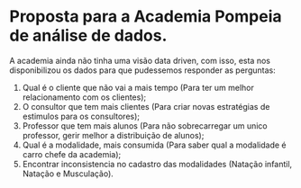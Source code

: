 # Proposta para a Academia Pompeia de análise de dados.
A academia ainda não tinha uma visão data driven, com isso, esta nos disponibilizou os dados para que pudessemos responder as perguntas:

1. Qual é o cliente que não vai a mais tempo (Para ter um melhor relacionamento com os clientes);
2. O consultor que tem mais clientes (Para criar novas estratégias de estimulos para os consultores);
3. Professor que tem mais alunos (Para não sobrecarregar um unico professor, gerir melhor a distribuição de alunos);
4. Qual é a modalidade, mais consumida (Para saber qual a modalidade é carro chefe da academia);
5. Encontrar inconsistencia no cadastro das modalidades (Natação infantil, Natação e Musculação).
